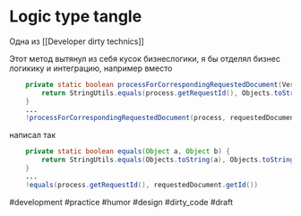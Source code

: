 # Logic type tangle

Одна из [[Developer dirty technics]]

Этот метод вытянул из себя кусок бизнеслогики, я бы отделял бизнес логикику и интеграцию, например
вместо
```java
    private static boolean processForCorrespondingRequestedDocument(VerificationProcessSumSub process, RequestedDocumentEntity requestedDocument) {
        return StringUtils.equals(process.getRequestId(), Objects.toString(requestedDocument.getId()));
    }
    ... 
    !processForCorrespondingRequestedDocument(process, requestedDocument)
```
написал так
```java
    private static boolean equals(Object a, Object b) {
        return StringUtils.equals(Objects.toString(a), Objects.toString(b));
    }
    ... 
    !equals(process.getRequestId(), requestedDocument.getId())
```


#development #practice #humor #design #dirty_code
#draft